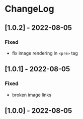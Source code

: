 # ChangeLog

## [1.0.2] - 2022-08-05

### Fixed

- fix image rendering in `<pre>` tag

## [1.0.1] - 2022-08-05

### Fixed

- broken image links

## [1.0.0] - 2022-08-05
